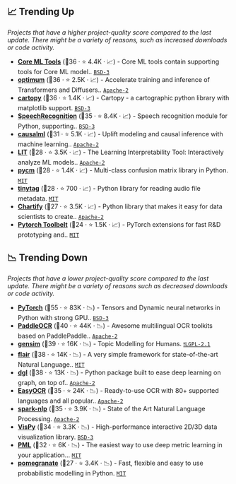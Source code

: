 ## 📈 Trending Up

_Projects that have a higher project-quality score compared to the last update. There might be a variety of reasons, such as increased downloads or code activity._

- <b><a href="https://github.com/apple/coremltools">Core ML Tools</a></b> (🥈36 ·  ⭐ 4.4K · 📈) - Core ML tools contain supporting tools for Core ML model.. <code><a href="http://bit.ly/3aKzpTv">BSD-3</a></code>
- <b><a href="https://github.com/huggingface/optimum">optimum</a></b> (🥇36 ·  ⭐ 2.5K · 📈) - Accelerate training and inference of Transformers and Diffusers.. <code><a href="http://bit.ly/3nYMfla">Apache-2</a></code>
- <b><a href="https://github.com/SciTools/cartopy">cartopy</a></b> (🥈36 ·  ⭐ 1.4K · 📈) - Cartopy - a cartographic python library with matplotlib support. <code><a href="http://bit.ly/3aKzpTv">BSD-3</a></code>
- <b><a href="https://github.com/Uberi/speech_recognition">SpeechRecognition</a></b> (🥇35 ·  ⭐ 8.4K · 📈) - Speech recognition module for Python, supporting.. <code><a href="http://bit.ly/3aKzpTv">BSD-3</a></code>
- <b><a href="https://github.com/uber/causalml">causalml</a></b> (🥈31 ·  ⭐ 5.1K · 📈) - Uplift modeling and causal inference with machine learning.. <code><a href="http://bit.ly/3nYMfla">Apache-2</a></code>
- <b><a href="https://github.com/PAIR-code/lit">LIT</a></b> (🥈28 ·  ⭐ 3.5K · 📈) - The Learning Interpretability Tool: Interactively analyze ML models.. <code><a href="http://bit.ly/3nYMfla">Apache-2</a></code>
- <b><a href="https://github.com/sepandhaghighi/pycm">pycm</a></b> (🥈28 ·  ⭐ 1.4K · 📈) - Multi-class confusion matrix library in Python. <code><a href="http://bit.ly/34MBwT8">MIT</a></code>
- <b><a href="https://github.com/tinytag/tinytag">tinytag</a></b> (🥉28 ·  ⭐ 700 · 📈) - Python library for reading audio file metadata. <code><a href="http://bit.ly/34MBwT8">MIT</a></code>
- <b><a href="https://github.com/spotify/chartify">Chartify</a></b> (🥉27 ·  ⭐ 3.5K · 📈) - Python library that makes it easy for data scientists to create.. <code><a href="http://bit.ly/3nYMfla">Apache-2</a></code>
- <b><a href="https://github.com/BloodAxe/pytorch-toolbelt">Pytorch Toolbelt</a></b> (🥉24 ·  ⭐ 1.5K · 📈) - PyTorch extensions for fast R&D prototyping and.. <code><a href="http://bit.ly/34MBwT8">MIT</a></code> <code><img src="https://git.io/JLy1Q" style="display:inline;" width="13" height="13"></code>

## 📉 Trending Down

_Projects that have a lower project-quality score compared to the last update. There might be a variety of reasons such as decreased downloads or code activity._

- <b><a href="https://github.com/pytorch/pytorch">PyTorch</a></b> (🥇55 ·  ⭐ 83K · 📉) - Tensors and Dynamic neural networks in Python with strong GPU.. <code><a href="http://bit.ly/3aKzpTv">BSD-3</a></code> <code><img src="https://git.io/JLy1Q" style="display:inline;" width="13" height="13"></code>
- <b><a href="https://github.com/PaddlePaddle/PaddleOCR">PaddleOCR</a></b> (🥇40 ·  ⭐ 44K · 📉) - Awesome multilingual OCR toolkits based on PaddlePaddle.. <code><a href="http://bit.ly/3nYMfla">Apache-2</a></code> <code><img src="https://git.io/JLy1M" style="display:inline;" width="13" height="13"></code>
- <b><a href="https://github.com/piskvorky/gensim">gensim</a></b> (🥇39 ·  ⭐ 16K · 📉) - Topic Modelling for Humans. <code><a href="https://tldrlegal.com/search?q=LGPL-2.1">❗️LGPL-2.1</a></code>
- <b><a href="https://github.com/flairNLP/flair">flair</a></b> (🥇38 ·  ⭐ 14K · 📉) - A very simple framework for state-of-the-art Natural Language.. <code><a href="http://bit.ly/34MBwT8">MIT</a></code> <code><img src="https://git.io/JLy1Q" style="display:inline;" width="13" height="13"></code>
- <b><a href="https://github.com/dmlc/dgl">dgl</a></b> (🥇38 ·  ⭐ 13K · 📉) - Python package built to ease deep learning on graph, on top of.. <code><a href="http://bit.ly/3nYMfla">Apache-2</a></code>
- <b><a href="https://github.com/JaidedAI/EasyOCR">EasyOCR</a></b> (🥇35 ·  ⭐ 24K · 📉) - Ready-to-use OCR with 80+ supported languages and all popular.. <code><a href="http://bit.ly/3nYMfla">Apache-2</a></code>
- <b><a href="https://github.com/JohnSnowLabs/spark-nlp">spark-nlp</a></b> (🥈35 ·  ⭐ 3.9K · 📉) - State of the Art Natural Language Processing. <code><a href="http://bit.ly/3nYMfla">Apache-2</a></code> <code><img src="https://git.io/JLy1N" style="display:inline;" width="13" height="13"></code>
- <b><a href="https://github.com/vispy/vispy">VisPy</a></b> (🥈34 ·  ⭐ 3.3K · 📉) - High-performance interactive 2D/3D data visualization library. <code><a href="http://bit.ly/3aKzpTv">BSD-3</a></code> <code><img src="https://git.io/JLy1E" style="display:inline;" width="13" height="13"></code>
- <b><a href="https://github.com/KevinMusgrave/pytorch-metric-learning">PML</a></b> (🥇32 ·  ⭐ 6K · 📉) - The easiest way to use deep metric learning in your application... <code><a href="http://bit.ly/34MBwT8">MIT</a></code> <code><img src="https://git.io/JLy1Q" style="display:inline;" width="13" height="13"></code>
- <b><a href="https://github.com/jmschrei/pomegranate">pomegranate</a></b> (🥉27 ·  ⭐ 3.4K · 📉) - Fast, flexible and easy to use probabilistic modelling in Python. <code><a href="http://bit.ly/34MBwT8">MIT</a></code>

